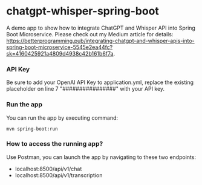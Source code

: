 # chatgpt-whisper-spring-boot
A demo app to show how to integrate ChatGPT and Whisper API into Spring Boot Microservice.  Please check out my Medium article for details: https://betterprogramming.pub/integrating-chatgpt-and-whisper-apis-into-spring-boot-microservice-5545e2ea44fc?sk=4160425921a4809d4938c42b161b6f7a.

### API Key
Be sure to add your OpenAI API Key to application.yml, replace the existing placeholder on line 7 "################" with your API key.

### Run the app
You can run the app by executing command:
```
mvn spring-boot:run
```

### How to access the running app?
Use Postman, you can launch the app by navigating to these two endpoints:
* localhost:8500/api/v1/chat
* localhost:8500/api/v1/transcription
